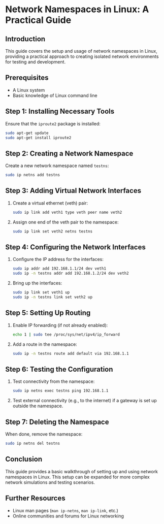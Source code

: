 # Network Namespaces in Linux: A Practical Guide

## Introduction

This guide covers the setup and usage of network namespaces in Linux, providing a practical approach to creating isolated network environments for testing and development.

## Prerequisites

- A Linux system
- Basic knowledge of Linux command line

## Step 1: Installing Necessary Tools

Ensure that the `iproute2` package is installed:

```bash
sudo apt-get update
sudo apt-get install iproute2
```

## Step 2: Creating a Network Namespace

Create a new network namespace named `testns`:

```bash
sudo ip netns add testns
```

## Step 3: Adding Virtual Network Interfaces

1. Create a virtual ethernet (veth) pair:

   ```bash
   sudo ip link add veth1 type veth peer name veth2
   ```

2. Assign one end of the veth pair to the namespace:

   ```bash
   sudo ip link set veth2 netns testns
   ```

## Step 4: Configuring the Network Interfaces

1. Configure the IP address for the interfaces:

   ```bash
   sudo ip addr add 192.168.1.1/24 dev veth1
   sudo ip -n testns addr add 192.168.1.2/24 dev veth2
   ```

2. Bring up the interfaces:

   ```bash
   sudo ip link set veth1 up
   sudo ip -n testns link set veth2 up
   ```

## Step 5: Setting Up Routing

1. Enable IP forwarding (if not already enabled):

   ```bash
   echo 1 | sudo tee /proc/sys/net/ipv4/ip_forward
   ```

2. Add a route in the namespace:

   ```bash
   sudo ip -n testns route add default via 192.168.1.1
   ```

## Step 6: Testing the Configuration

1. Test connectivity from the namespace:

   ```bash
   sudo ip netns exec testns ping 192.168.1.1
   ```

2. Test external connectivity (e.g., to the internet) if a gateway is set up outside the namespace.

## Step 7: Deleting the Namespace

When done, remove the namespace:

```bash
sudo ip netns del testns
```

## Conclusion

This guide provides a basic walkthrough of setting up and using network namespaces in Linux. This setup can be expanded for more complex network simulations and testing scenarios.

## Further Resources

- Linux man pages (`man ip-netns`, `man ip-link`, etc.)
- Online communities and forums for Linux networking
```

